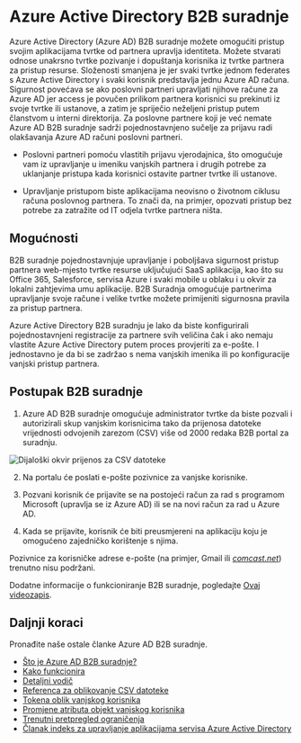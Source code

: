 <properties
   pageTitle="Azure Active Directory B2B suradnje | Microsoft Azure"
   description="Azure Active Directory B2B suradnje omogućuje poslovni partneri za pristup tvrtke aplikacija, sa svim svojim korisnicima predstavlja jednu Azure AD računa"
   services="active-directory"
   documentationCenter=""
   authors="curtand"
   manager="femila"
   editor=""/>

<tags
   ms.service="active-directory"
   ms.devlang="na"
   ms.topic="article"
   ms.tgt_pltfrm="na"
   ms.workload="identity"
   ms.date="08/23/2016"
   ms.author="curtand"/>

# <a name="azure-active-directory-b2b-collaboration"></a>Azure Active Directory B2B suradnje

Azure Active Directory (Azure AD) B2B suradnje možete omogućiti pristup svojim aplikacijama tvrtke od partnera upravlja identiteta. Možete stvarati odnose unakrsno tvrtke pozivanje i dopuštanja korisnika iz tvrtke partnera za pristup resurse. Složenosti smanjena je jer svaki tvrtke jednom federates s Azure Active Directory i svaki korisnik predstavlja jednu Azure AD računa. Sigurnost povećava se ako poslovni partneri upravljati njihove račune za Azure AD jer access je povučen prilikom partnera korisnici su prekinuti iz svoje tvrtke ili ustanove, a zatim je spriječio neželjeni pristup putem članstvom u interni direktorija. Za poslovne partnere koji je već nemate Azure AD B2B suradnje sadrži pojednostavnjeno sučelje za prijavu radi olakšavanja Azure AD računi poslovni partneri.

-   Poslovni partneri pomoću vlastitih prijavu vjerodajnica, što omogućuje vam iz upravljanje u imeniku vanjskih partnera i drugih potrebe za uklanjanje pristupa kada korisnici ostavite partner tvrtke ili ustanove.

-   Upravljanje pristupom biste aplikacijama neovisno o životnom ciklusu računa poslovnog partnera. To znači da, na primjer, opozvati pristup bez potrebe za zatražite od IT odjela tvrtke partnera ništa.

## <a name="capabilities"></a>Mogućnosti

B2B suradnje pojednostavnjuje upravljanje i poboljšava sigurnost pristup partnera web-mjesto tvrtke resurse uključujući SaaS aplikacija, kao što su Office 365, Salesforce, servisa Azure i svaki mobile u oblaku i u okvir za lokalni zahtjevima umu aplikacije. B2B Suradnja omogućuje partnerima upravljanje svoje račune i velike tvrtke možete primijeniti sigurnosna pravila za pristup partnera.

Azure Active Directory B2B suradnju je lako da biste konfigurirali pojednostavnjeni registracije za partnere svih veličina čak i ako nemaju vlastite Azure Active Directory putem proces provjeriti za e-pošte. I jednostavno je da bi se zadržao s nema vanjskih imenika ili po konfiguracije vanjski pristup partnera.

## <a name="b2b-collaboration-process"></a>Postupak B2B suradnje

1. Azure AD B2B suradnje omogućuje administrator tvrtke da biste pozvali i autorizirali skup vanjskim korisnicima tako da prijenosa datoteke vrijednosti odvojenih zarezom (CSV) više od 2000 redaka B2B portal za suradnju.

  ![Dijaloški okvir prijenos za CSV datoteke](./media/active-directory-b2b-collaboration-overview/upload-csv.png)

2. Na portalu će poslati e-pošte pozivnice za vanjske korisnike.

3. Pozvani korisnik će prijavite se na postojeći račun za rad s programom Microsoft (upravlja se iz Azure AD) ili se na novi račun za rad u Azure AD.

4. Kada se prijavite, korisnik će biti preusmjereni na aplikaciju koju je omogućeno zajedničko korištenje s njima.

Pozivnice za korisničke adrese e-pošte (na primjer, Gmail ili [*comcast.net*](http://comcast.net/)) trenutno nisu podržani.

Dodatne informacije o funkcioniranje B2B suradnje, pogledajte [Ovaj videozapis](http://aka.ms/aadshowb2b).

## <a name="next-steps"></a>Daljnji koraci
Pronađite naše ostale članke Azure AD B2B suradnje.

- [Što je Azure AD B2B suradnje?](active-directory-b2b-what-is-azure-ad-b2b.md)
- [Kako funkcionira](active-directory-b2b-how-it-works.md)
- [Detaljni vodič](active-directory-b2b-detailed-walkthrough.md)
- [Referenca za oblikovanje CSV datoteke](active-directory-b2b-references-csv-file-format.md)
- [Tokena oblik vanjskog korisnika](active-directory-b2b-references-external-user-token-format.md)
- [Promjene atributa objekt vanjskog korisnika](active-directory-b2b-references-external-user-object-attribute-changes.md)
- [Trenutni pretpregled ograničenja](active-directory-b2b-current-preview-limitations.md)
- [Članak indeks za upravljanje aplikacijama servisa Azure Active Directory](active-directory-apps-index.md)
